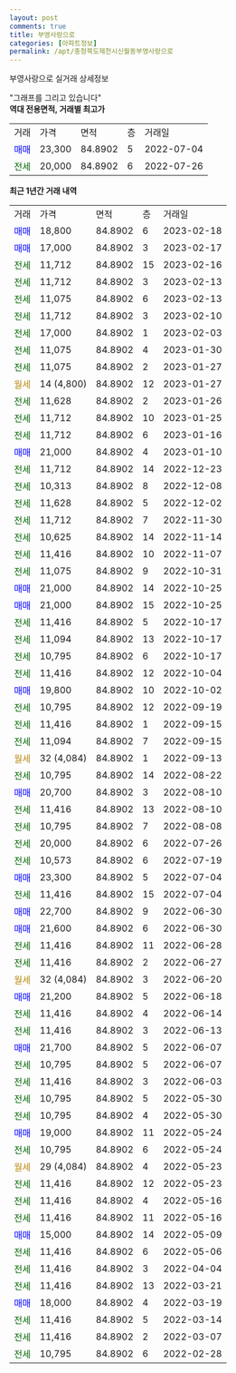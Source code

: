 ```yaml
---
layout: post
comments: true
title: 부영사랑으로
categories: [아파트정보]
permalink: /apt/충청북도제천시신월동부영사랑으로
---
```


부영사랑으로 실거래 상세정보

<script type="text/javascript">
  google.charts.load('current', {'packages':['line', 'corechart']});
  google.charts.setOnLoadCallback(drawChart);

  function drawChart() {
    var data = new google.visualization.DataTable();
    data.addColumn('date', '거래일');
    data.addColumn('number', "매매");
    data.addColumn('number', "전세");
    data.addColumn('number', "전매");

    data.addRows([[new Date(Date.parse("2023-02-18")), 18800, null, null], [new Date(Date.parse("2023-02-17")), 17000, null, null], [new Date(Date.parse("2023-02-16")), null, 11712, null], [new Date(Date.parse("2023-02-13")), null, 11712, null], [new Date(Date.parse("2023-02-13")), null, 11075, null], [new Date(Date.parse("2023-02-10")), null, 11712, null], [new Date(Date.parse("2023-02-03")), null, 17000, null], [new Date(Date.parse("2023-01-30")), null, 11075, null], [new Date(Date.parse("2023-01-27")), null, 11075, null], [new Date(Date.parse("2023-01-27")), null, null, null], [new Date(Date.parse("2023-01-26")), null, 11628, null], [new Date(Date.parse("2023-01-25")), null, 11712, null], [new Date(Date.parse("2023-01-16")), null, 11712, null], [new Date(Date.parse("2023-01-10")), 21000, null, null], [new Date(Date.parse("2022-12-23")), null, 11712, null], [new Date(Date.parse("2022-12-08")), null, 10313, null], [new Date(Date.parse("2022-12-02")), null, 11628, null], [new Date(Date.parse("2022-11-30")), null, 11712, null], [new Date(Date.parse("2022-11-14")), null, 10625, null], [new Date(Date.parse("2022-11-07")), null, 11416, null], [new Date(Date.parse("2022-10-31")), null, 11075, null], [new Date(Date.parse("2022-10-25")), 21000, null, null], [new Date(Date.parse("2022-10-25")), 21000, null, null], [new Date(Date.parse("2022-10-17")), null, 11416, null], [new Date(Date.parse("2022-10-17")), null, 11094, null], [new Date(Date.parse("2022-10-17")), null, 10795, null], [new Date(Date.parse("2022-10-04")), null, 11416, null], [new Date(Date.parse("2022-10-02")), 19800, null, null], [new Date(Date.parse("2022-09-19")), null, 10795, null], [new Date(Date.parse("2022-09-15")), null, 11416, null], [new Date(Date.parse("2022-09-15")), null, 11094, null], [new Date(Date.parse("2022-09-13")), null, null, null], [new Date(Date.parse("2022-08-22")), null, 10795, null], [new Date(Date.parse("2022-08-10")), 20700, null, null], [new Date(Date.parse("2022-08-10")), null, 11416, null], [new Date(Date.parse("2022-08-08")), null, 10795, null], [new Date(Date.parse("2022-07-26")), null, 20000, null], [new Date(Date.parse("2022-07-19")), null, 10573, null], [new Date(Date.parse("2022-07-04")), 23300, null, null], [new Date(Date.parse("2022-07-04")), null, 11416, null], [new Date(Date.parse("2022-06-30")), 22700, null, null], [new Date(Date.parse("2022-06-30")), 21600, null, null], [new Date(Date.parse("2022-06-28")), null, 11416, null], [new Date(Date.parse("2022-06-27")), null, 11416, null], [new Date(Date.parse("2022-06-20")), null, null, null], [new Date(Date.parse("2022-06-18")), 21200, null, null], [new Date(Date.parse("2022-06-14")), null, 11416, null], [new Date(Date.parse("2022-06-13")), null, 11416, null], [new Date(Date.parse("2022-06-07")), 21700, null, null], [new Date(Date.parse("2022-06-07")), null, 10795, null], [new Date(Date.parse("2022-06-03")), null, 11416, null], [new Date(Date.parse("2022-05-30")), null, 10795, null], [new Date(Date.parse("2022-05-30")), null, 10795, null], [new Date(Date.parse("2022-05-24")), 19000, null, null], [new Date(Date.parse("2022-05-24")), null, 10795, null], [new Date(Date.parse("2022-05-23")), null, null, null], [new Date(Date.parse("2022-05-23")), null, 11416, null], [new Date(Date.parse("2022-05-16")), null, 11416, null], [new Date(Date.parse("2022-05-16")), null, 11416, null], [new Date(Date.parse("2022-05-09")), 15000, null, null], [new Date(Date.parse("2022-05-06")), null, 11416, null], [new Date(Date.parse("2022-04-04")), null, 11416, null], [new Date(Date.parse("2022-03-21")), null, 11416, null], [new Date(Date.parse("2022-03-19")), 18000, null, null], [new Date(Date.parse("2022-03-14")), null, 11416, null], [new Date(Date.parse("2022-03-07")), null, 11416, null], [new Date(Date.parse("2022-02-28")), null, 10795, null]]);

    var options = {
      hAxis: {
        format: 'yyyy/MM/dd'
      },    
      lineWidth: 0,
      pointsVisible: true,    
      title: '최근 1년간 유형별 실거래가 분포',
      legend: { position: 'bottom' }
    };

    var formatter = new google.visualization.NumberFormat({pattern:'###,###'} );
    formatter.format(data, 1);
    formatter.format(data, 2);
    
    setTimeout(function() {
        var chart = new google.visualization.LineChart(document.getElementById('columnchart_material'));
        chart.draw(data, (options));
        document.getElementById('loading').style.display = 'none';
    }, 200);
  }
</script>


<div id="loading" style="z-index:20; display: block; margin-left: 0px">"그래프를 그리고 있습니다"</div>
<div id="columnchart_material" style="width: 95%; margin-left: 0px; display: block"></div>
<!-- contents start -->
<b>역대 전용면적, 거래별 최고가</b>
<table class="sortable">
    <tr>
      <td>거래</td>
      <td>가격</td>
      <td>면적</td>
      <td>층</td>
      <td>거래일</td>
    </tr>
        <tr>
          <td><a style="color: blue">매매</a></td>
          <td>23,300</td>
          <td>84.8902</td>
          <td>5</td>
          <td>2022-07-04</td>
        </tr>        
        <tr>
              <td><a style="color: darkgreen">전세</a></td>
              <td>20,000</td>
              <td>84.8902</td>
              <td>6</td>
              <td>2022-07-26</td>
            </tr>        
    
</table>

<b>최근 1년간 거래 내역</b>

<table class="sortable">
    <tr>
      <td>거래</td>
      <td>가격</td>
      <td>면적</td>
      <td>층</td>
      <td>거래일</td>
    </tr>
    <tr>
      <td><a style="color: blue">매매</a></td>
      <td>18,800</td>
      <td>84.8902</td>
      <td>6</td>
      <td>2023-02-18</td>
    </tr>          <tr>
      <td><a style="color: blue">매매</a></td>
      <td>17,000</td>
      <td>84.8902</td>
      <td>3</td>
      <td>2023-02-17</td>
    </tr>          <tr>
      <td><a style="color: darkgreen">전세</a></td>
      <td>11,712</td>
      <td>84.8902</td>
      <td>15</td>
      <td>2023-02-16</td>
    </tr>          <tr>
      <td><a style="color: darkgreen">전세</a></td>
      <td>11,712</td>
      <td>84.8902</td>
      <td>3</td>
      <td>2023-02-13</td>
    </tr>          <tr>
      <td><a style="color: darkgreen">전세</a></td>
      <td>11,075</td>
      <td>84.8902</td>
      <td>6</td>
      <td>2023-02-13</td>
    </tr>          <tr>
      <td><a style="color: darkgreen">전세</a></td>
      <td>11,712</td>
      <td>84.8902</td>
      <td>3</td>
      <td>2023-02-10</td>
    </tr>          <tr>
      <td><a style="color: darkgreen">전세</a></td>
      <td>17,000</td>
      <td>84.8902</td>
      <td>1</td>
      <td>2023-02-03</td>
    </tr>          <tr>
      <td><a style="color: darkgreen">전세</a></td>
      <td>11,075</td>
      <td>84.8902</td>
      <td>4</td>
      <td>2023-01-30</td>
    </tr>          <tr>
      <td><a style="color: darkgreen">전세</a></td>
      <td>11,075</td>
      <td>84.8902</td>
      <td>2</td>
      <td>2023-01-27</td>
    </tr>          <tr>
      <td><a style="color: darkgoldenrod">월세</a></td>
      <td>14 (4,800)</td>
      <td>84.8902</td>
      <td>12</td>
      <td>2023-01-27</td>
    </tr>          <tr>
      <td><a style="color: darkgreen">전세</a></td>
      <td>11,628</td>
      <td>84.8902</td>
      <td>2</td>
      <td>2023-01-26</td>
    </tr>          <tr>
      <td><a style="color: darkgreen">전세</a></td>
      <td>11,712</td>
      <td>84.8902</td>
      <td>10</td>
      <td>2023-01-25</td>
    </tr>          <tr>
      <td><a style="color: darkgreen">전세</a></td>
      <td>11,712</td>
      <td>84.8902</td>
      <td>6</td>
      <td>2023-01-16</td>
    </tr>          <tr>
      <td><a style="color: blue">매매</a></td>
      <td>21,000</td>
      <td>84.8902</td>
      <td>4</td>
      <td>2023-01-10</td>
    </tr>          <tr>
      <td><a style="color: darkgreen">전세</a></td>
      <td>11,712</td>
      <td>84.8902</td>
      <td>14</td>
      <td>2022-12-23</td>
    </tr>          <tr>
      <td><a style="color: darkgreen">전세</a></td>
      <td>10,313</td>
      <td>84.8902</td>
      <td>8</td>
      <td>2022-12-08</td>
    </tr>          <tr>
      <td><a style="color: darkgreen">전세</a></td>
      <td>11,628</td>
      <td>84.8902</td>
      <td>5</td>
      <td>2022-12-02</td>
    </tr>          <tr>
      <td><a style="color: darkgreen">전세</a></td>
      <td>11,712</td>
      <td>84.8902</td>
      <td>7</td>
      <td>2022-11-30</td>
    </tr>          <tr>
      <td><a style="color: darkgreen">전세</a></td>
      <td>10,625</td>
      <td>84.8902</td>
      <td>14</td>
      <td>2022-11-14</td>
    </tr>          <tr>
      <td><a style="color: darkgreen">전세</a></td>
      <td>11,416</td>
      <td>84.8902</td>
      <td>10</td>
      <td>2022-11-07</td>
    </tr>          <tr>
      <td><a style="color: darkgreen">전세</a></td>
      <td>11,075</td>
      <td>84.8902</td>
      <td>9</td>
      <td>2022-10-31</td>
    </tr>          <tr>
      <td><a style="color: blue">매매</a></td>
      <td>21,000</td>
      <td>84.8902</td>
      <td>14</td>
      <td>2022-10-25</td>
    </tr>          <tr>
      <td><a style="color: blue">매매</a></td>
      <td>21,000</td>
      <td>84.8902</td>
      <td>15</td>
      <td>2022-10-25</td>
    </tr>          <tr>
      <td><a style="color: darkgreen">전세</a></td>
      <td>11,416</td>
      <td>84.8902</td>
      <td>5</td>
      <td>2022-10-17</td>
    </tr>          <tr>
      <td><a style="color: darkgreen">전세</a></td>
      <td>11,094</td>
      <td>84.8902</td>
      <td>13</td>
      <td>2022-10-17</td>
    </tr>          <tr>
      <td><a style="color: darkgreen">전세</a></td>
      <td>10,795</td>
      <td>84.8902</td>
      <td>6</td>
      <td>2022-10-17</td>
    </tr>          <tr>
      <td><a style="color: darkgreen">전세</a></td>
      <td>11,416</td>
      <td>84.8902</td>
      <td>12</td>
      <td>2022-10-04</td>
    </tr>          <tr>
      <td><a style="color: blue">매매</a></td>
      <td>19,800</td>
      <td>84.8902</td>
      <td>10</td>
      <td>2022-10-02</td>
    </tr>          <tr>
      <td><a style="color: darkgreen">전세</a></td>
      <td>10,795</td>
      <td>84.8902</td>
      <td>12</td>
      <td>2022-09-19</td>
    </tr>          <tr>
      <td><a style="color: darkgreen">전세</a></td>
      <td>11,416</td>
      <td>84.8902</td>
      <td>1</td>
      <td>2022-09-15</td>
    </tr>          <tr>
      <td><a style="color: darkgreen">전세</a></td>
      <td>11,094</td>
      <td>84.8902</td>
      <td>7</td>
      <td>2022-09-15</td>
    </tr>          <tr>
      <td><a style="color: darkgoldenrod">월세</a></td>
      <td>32 (4,084)</td>
      <td>84.8902</td>
      <td>1</td>
      <td>2022-09-13</td>
    </tr>          <tr>
      <td><a style="color: darkgreen">전세</a></td>
      <td>10,795</td>
      <td>84.8902</td>
      <td>14</td>
      <td>2022-08-22</td>
    </tr>          <tr>
      <td><a style="color: blue">매매</a></td>
      <td>20,700</td>
      <td>84.8902</td>
      <td>3</td>
      <td>2022-08-10</td>
    </tr>          <tr>
      <td><a style="color: darkgreen">전세</a></td>
      <td>11,416</td>
      <td>84.8902</td>
      <td>13</td>
      <td>2022-08-10</td>
    </tr>          <tr>
      <td><a style="color: darkgreen">전세</a></td>
      <td>10,795</td>
      <td>84.8902</td>
      <td>7</td>
      <td>2022-08-08</td>
    </tr>          <tr>
      <td><a style="color: darkgreen">전세</a></td>
      <td>20,000</td>
      <td>84.8902</td>
      <td>6</td>
      <td>2022-07-26</td>
    </tr>          <tr>
      <td><a style="color: darkgreen">전세</a></td>
      <td>10,573</td>
      <td>84.8902</td>
      <td>6</td>
      <td>2022-07-19</td>
    </tr>          <tr>
      <td><a style="color: blue">매매</a></td>
      <td>23,300</td>
      <td>84.8902</td>
      <td>5</td>
      <td>2022-07-04</td>
    </tr>          <tr>
      <td><a style="color: darkgreen">전세</a></td>
      <td>11,416</td>
      <td>84.8902</td>
      <td>15</td>
      <td>2022-07-04</td>
    </tr>          <tr>
      <td><a style="color: blue">매매</a></td>
      <td>22,700</td>
      <td>84.8902</td>
      <td>9</td>
      <td>2022-06-30</td>
    </tr>          <tr>
      <td><a style="color: blue">매매</a></td>
      <td>21,600</td>
      <td>84.8902</td>
      <td>6</td>
      <td>2022-06-30</td>
    </tr>          <tr>
      <td><a style="color: darkgreen">전세</a></td>
      <td>11,416</td>
      <td>84.8902</td>
      <td>11</td>
      <td>2022-06-28</td>
    </tr>          <tr>
      <td><a style="color: darkgreen">전세</a></td>
      <td>11,416</td>
      <td>84.8902</td>
      <td>2</td>
      <td>2022-06-27</td>
    </tr>          <tr>
      <td><a style="color: darkgoldenrod">월세</a></td>
      <td>32 (4,084)</td>
      <td>84.8902</td>
      <td>3</td>
      <td>2022-06-20</td>
    </tr>          <tr>
      <td><a style="color: blue">매매</a></td>
      <td>21,200</td>
      <td>84.8902</td>
      <td>5</td>
      <td>2022-06-18</td>
    </tr>          <tr>
      <td><a style="color: darkgreen">전세</a></td>
      <td>11,416</td>
      <td>84.8902</td>
      <td>4</td>
      <td>2022-06-14</td>
    </tr>          <tr>
      <td><a style="color: darkgreen">전세</a></td>
      <td>11,416</td>
      <td>84.8902</td>
      <td>3</td>
      <td>2022-06-13</td>
    </tr>          <tr>
      <td><a style="color: blue">매매</a></td>
      <td>21,700</td>
      <td>84.8902</td>
      <td>5</td>
      <td>2022-06-07</td>
    </tr>          <tr>
      <td><a style="color: darkgreen">전세</a></td>
      <td>10,795</td>
      <td>84.8902</td>
      <td>5</td>
      <td>2022-06-07</td>
    </tr>          <tr>
      <td><a style="color: darkgreen">전세</a></td>
      <td>11,416</td>
      <td>84.8902</td>
      <td>3</td>
      <td>2022-06-03</td>
    </tr>          <tr>
      <td><a style="color: darkgreen">전세</a></td>
      <td>10,795</td>
      <td>84.8902</td>
      <td>5</td>
      <td>2022-05-30</td>
    </tr>          <tr>
      <td><a style="color: darkgreen">전세</a></td>
      <td>10,795</td>
      <td>84.8902</td>
      <td>4</td>
      <td>2022-05-30</td>
    </tr>          <tr>
      <td><a style="color: blue">매매</a></td>
      <td>19,000</td>
      <td>84.8902</td>
      <td>11</td>
      <td>2022-05-24</td>
    </tr>          <tr>
      <td><a style="color: darkgreen">전세</a></td>
      <td>10,795</td>
      <td>84.8902</td>
      <td>6</td>
      <td>2022-05-24</td>
    </tr>          <tr>
      <td><a style="color: darkgoldenrod">월세</a></td>
      <td>29 (4,084)</td>
      <td>84.8902</td>
      <td>4</td>
      <td>2022-05-23</td>
    </tr>          <tr>
      <td><a style="color: darkgreen">전세</a></td>
      <td>11,416</td>
      <td>84.8902</td>
      <td>12</td>
      <td>2022-05-23</td>
    </tr>          <tr>
      <td><a style="color: darkgreen">전세</a></td>
      <td>11,416</td>
      <td>84.8902</td>
      <td>4</td>
      <td>2022-05-16</td>
    </tr>          <tr>
      <td><a style="color: darkgreen">전세</a></td>
      <td>11,416</td>
      <td>84.8902</td>
      <td>11</td>
      <td>2022-05-16</td>
    </tr>          <tr>
      <td><a style="color: blue">매매</a></td>
      <td>15,000</td>
      <td>84.8902</td>
      <td>14</td>
      <td>2022-05-09</td>
    </tr>          <tr>
      <td><a style="color: darkgreen">전세</a></td>
      <td>11,416</td>
      <td>84.8902</td>
      <td>6</td>
      <td>2022-05-06</td>
    </tr>          <tr>
      <td><a style="color: darkgreen">전세</a></td>
      <td>11,416</td>
      <td>84.8902</td>
      <td>3</td>
      <td>2022-04-04</td>
    </tr>          <tr>
      <td><a style="color: darkgreen">전세</a></td>
      <td>11,416</td>
      <td>84.8902</td>
      <td>13</td>
      <td>2022-03-21</td>
    </tr>          <tr>
      <td><a style="color: blue">매매</a></td>
      <td>18,000</td>
      <td>84.8902</td>
      <td>4</td>
      <td>2022-03-19</td>
    </tr>          <tr>
      <td><a style="color: darkgreen">전세</a></td>
      <td>11,416</td>
      <td>84.8902</td>
      <td>5</td>
      <td>2022-03-14</td>
    </tr>          <tr>
      <td><a style="color: darkgreen">전세</a></td>
      <td>11,416</td>
      <td>84.8902</td>
      <td>2</td>
      <td>2022-03-07</td>
    </tr>          <tr>
      <td><a style="color: darkgreen">전세</a></td>
      <td>10,795</td>
      <td>84.8902</td>
      <td>6</td>
      <td>2022-02-28</td>
    </tr>      </table>
<!-- contents end -->    

